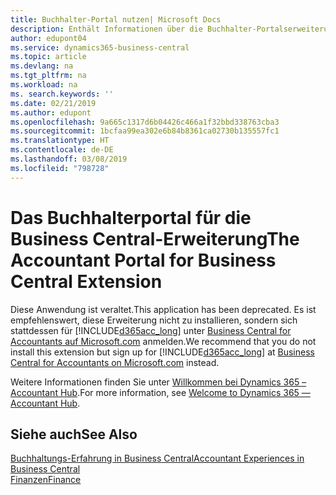 ```yaml
---
title: Buchhalter-Portal nutzen| Microsoft Docs
description: Enthält Informationen über die Buchhalter-Portalserweiterung.
author: edupont04
ms.service: dynamics365-business-central
ms.topic: article
ms.devlang: na
ms.tgt_pltfrm: na
ms.workload: na
ms. search.keywords: ''
ms.date: 02/21/2019
ms.author: edupont
ms.openlocfilehash: 9a665c1317d6b04426c466a1f32bbd338763cba3
ms.sourcegitcommit: 1bcfaa99ea302e6b84b8361ca02730b135557fc1
ms.translationtype: HT
ms.contentlocale: de-DE
ms.lasthandoff: 03/08/2019
ms.locfileid: "798728"
---
```

# <a name="the-accountant-portal-for-business-central-extension"></a><span data-ttu-id="97e2f-103">Das Buchhalterportal für die Business Central-Erweiterung</span><span class="sxs-lookup"><span data-stu-id="97e2f-103">The Accountant Portal for Business Central Extension</span></span>
<span data-ttu-id="97e2f-104">Diese Anwendung ist veraltet.</span><span class="sxs-lookup"><span data-stu-id="97e2f-104">This application has been deprecated.</span></span> <span data-ttu-id="97e2f-105">Es ist empfehlenswert, diese Erweiterung nicht zu installieren, sondern sich stattdessen für [!INCLUDE[d365acc_long](includes/d365acc_long_md.md)] unter [Business Central for Accountants auf Microsoft.com](https://www.microsoft.com/en-us/dynamics365/financial-insights-for-accountants) anmelden.</span><span class="sxs-lookup"><span data-stu-id="97e2f-105">We recommend that you do not install this extension but sign up for [!INCLUDE[d365acc_long](includes/d365acc_long_md.md)] at [Business Central for Accountants on Microsoft.com](https://www.microsoft.com/en-us/dynamics365/financial-insights-for-accountants) instead.</span></span>

<span data-ttu-id="97e2f-106">Weitere Informationen finden Sie unter [Willkommen bei Dynamics 365 – Accountant Hub](/dynamics365/accountants/index).</span><span class="sxs-lookup"><span data-stu-id="97e2f-106">For more information, see [Welcome to Dynamics 365 — Accountant Hub](/dynamics365/accountants/index).</span></span>  

## <a name="see-also"></a><span data-ttu-id="97e2f-107">Siehe auch</span><span class="sxs-lookup"><span data-stu-id="97e2f-107">See Also</span></span>
[<span data-ttu-id="97e2f-108">Buchhaltungs-Erfahrung in Business Central</span><span class="sxs-lookup"><span data-stu-id="97e2f-108">Accountant Experiences in Business Central </span></span>](finance-accounting.md)  
[<span data-ttu-id="97e2f-109">Finanzen</span><span class="sxs-lookup"><span data-stu-id="97e2f-109">Finance</span></span>](finance.md)  
